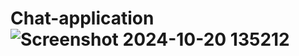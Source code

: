 # Chat-application![Screenshot 2024-10-20 135212](https://github.com/user-attachments/assets/fe61c97b-9ffd-47bd-a53c-cd0f87b0a2ac)
